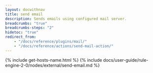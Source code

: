 ```yaml
---
layout: docwithnav
title: send email
description: Sends emails using configured mail server.
breadcrumbs: "true"
breadcrumbs-steps: "2"
hidetoc: "true"
redirect_from:
    - "/docs/reference/plugins/mail/"
    - "/docs/reference/actions/send-mail-action/"
---
```


{% include get-hosts-name.html %}
{% include docs/user-guide/rule-engine-2-0/nodes/external/send-email.md %}
